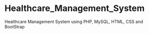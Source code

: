 # Healthcare_Management_System
 Healthcare Management System using PHP, MySQL, HTML, CSS and BootStrap
